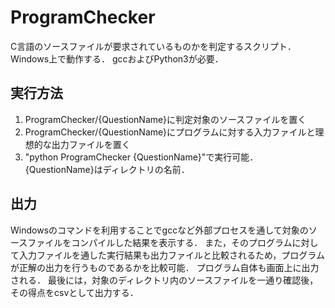 # ProgramChecker
C言語のソースファイルが要求されているものかを判定するスクリプト．
Windows上で動作する．
gccおよびPython3が必要．

## 実行方法
 1. ProgramChecker/{QuestionName}に判定対象のソースファイルを置く
 2. ProgramChecker/{QuestionName}にプログラムに対する入力ファイルと理想的な出力ファイルを置く
 3. "python ProgramChecker {QuestionName}"で実行可能．
{QuestionName}はディレクトリの名前．

## 出力
Windowsのコマンドを利用することでgccなど外部プロセスを通して対象のソースファイルをコンパイルした結果を表示する．
また，そのプログラムに対して入力ファイルを通した実行結果も出力ファイルと比較されるため，プログラムが正解の出力を行うものであるかを比較可能．
プログラム自体も画面上に出力される．
最後には，対象のディレクトリ内のソースファイルを一通り確認後，その得点をcsvとして出力する．
